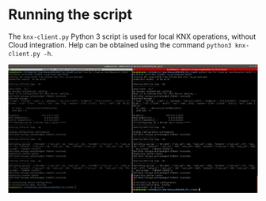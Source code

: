 # Running the script

The `knx-client.py` Python 3 script is used for local KNX operations, without Cloud integration. Help can be obtained using the command `python3 knx-client.py -h`.

![Help](KNXMedia/Help.png)
